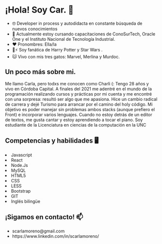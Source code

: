 <h1> ¡Hola! Soy Car.  👋 </h1>

<ul> 
  
 <li> 🤓 Developer in process y autodidacta en constante búsqueda de nuevos conocimientos </li>
  <li> 🌱 Actualmente estoy cursando capacitaciones de ConoSurTech, Oracle One y el Instituto Nacional de Tecnología Industrial. </li>
   <li>❤ Pronombres: Ella/la </li>
   <li> 🌌⚡ Soy fanática de Harry Potter y Star Wars . </li>
  <li>🐱 Vivo con mis tres gatos: Marvel, Merlina y Murdoc. </li>
 
</ul>

<h2> Un poco más sobre mi. </h2>

<p> Me llamo Carla, pero todxs me conocen como Charli (: Tengo 28 años y vivo en Córdoba Capital. A finales del 2021 me adentré en el mundo de la programación realizando cursos y prácticas por mi cuenta y me encontré con una sorpresa: resultó ser algo que me apasiona. Hice un cambio radical de carrera y dejé Turismo para arrancar por el camino del holy código. Mi objetivo es poder manejar sin problemas ambos stacks (aunque prefiero el Front) e incorporar varios lenguajes. Cuando no estoy detrás de un editor de textos, me gusta cantar y estoy aprendiendo a tocar el piano. Soy estudiante de la Licenciatura en ciencias de la computación en la UNC </p>

<h2> Competencias y habilidades 🖥 </h2>

<li>Javascript</li>
<li>React</li>
<li>Node.Js</li>
<li>MySQL</li>
<li>HTML5</li>
<li>CSS</li>
<li>LESS</li>
<li>Bootstrap</li>
<li>GIT</li>
<li>Inglés bilingüe</li>


<h2>  ¡Sigamos en contacto! 📫 </h2>
 <ul> 
<li>scarlamoreno@gmail.com</li>
 <li>https://www.linkedin.com/in/scarlamoreno/</li>
  </ul>
